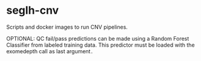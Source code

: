 # seglh-cnv

Scripts and docker images to run CNV pipelines.

OPTIONAL:
QC fail/pass predictions can be made using a Random Forest Classifier from labeled training data.
This predictor must be loaded with the exomedepth call as last argument`.`
